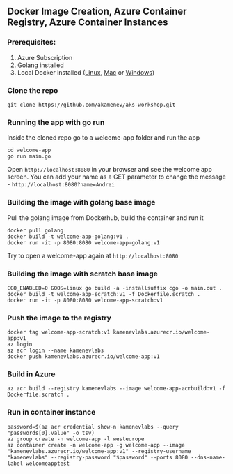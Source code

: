 ## Docker Image Creation, Azure Container Registry, Azure Container Instances

### Prerequisites:

1. Azure Subscription
2. [Golang](https://golang.org/doc/install) installed
3. Local Docker installed ([Linux](https://docs.docker.com/install/linux/docker-ce/ubuntu/#install-docker-ce), [Mac](https://docs.docker.com/docker-for-mac/install/) or [Windows](https://docs.docker.com/docker-for-windows/install/))

### Clone the repo
```
git clone https://github.com/akamenev/aks-workshop.git
```

### Running the app with go run
Inside the cloned repo go to a welcome-app folder and run the app
```
cd welcome-app
go run main.go
```
Open `http://localhost:8080` in your browser and see the welcome app screen. You can add your name as a GET parameter to change the message - `http://localhost:8080?name=Andrei`

### Building the image with golang base image
Pull the golang image from Dockerhub, build the container and run it
```
docker pull golang
docker build -t welcome-app-golang:v1 .
docker run -it -p 8080:8080 welcome-app-golang:v1
```
Try to open a welcome-app again at `http://localhost:8080`

### Building the image with scratch base image
```
CGO_ENABLED=0 GOOS=linux go build -a -installsuffix cgo -o main.out .
docker build -t welcome-app-scratch:v1 -f Dockerfile.scratch .
docker run -it -p 8080:8080 welcome-app-scratch:v1
```
### Push the image to the registry
```
docker tag welcome-app-scratch:v1 kamenevlabs.azurecr.io/welcome-app:v1
az login
az acr login --name kamenevlabs
docker push kamenevlabs.azurecr.io/welcome-app:v1
```

### Build in Azure
```
az acr build --registry kamenevlabs --image welcome-app-acrbuild:v1 -f Dockerfile.scratch .
```

### Run in container instance
```
password=$(az acr credential show-n kamenevlabs --query "passwords[0].value" -o tsv)
az group create -n welcome-app -l westeurope
az container create -n welcome-app -g welcome-app --image "kamenevlabs.azurecr.io/welcome-app:v1" --registry-username "kamenevlabs" --registry-password "$password" --ports 8080 --dns-name-label welcomeapptest
```